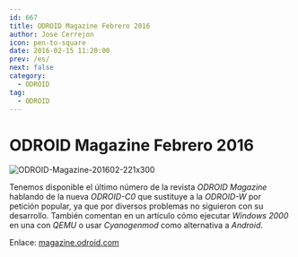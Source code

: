 ```yaml
---
id: 667
title: ODROID Magazine Febrero 2016
author: Jose Cerrejon
icon: pen-to-square
date: 2016-02-15 11:20:00
prev: /es/
next: false
category:
  - ODROID
tag:
  - ODROID
---
```


# ODROID Magazine Febrero 2016

![ODROID-Magazine-201602-221x300](/images/2016/02/ODROID-Magazine-201602-221x300.png)

Tenemos disponible el último número de la revista *ODROID Magazine* hablando de la nueva *ODROID-C0* que sustituye a la *ODROID-W* por petición popular, ya que por diversos problemas no siguieron con su desarrollo. También comentan en un artículo cómo ejecutar *Windows 2000* en una con *QEMU* o usar *Cyanogenmod* como alternativa a *Android*.

Enlace: [magazine.odroid.com](http://magazine.odroid.com/201602)